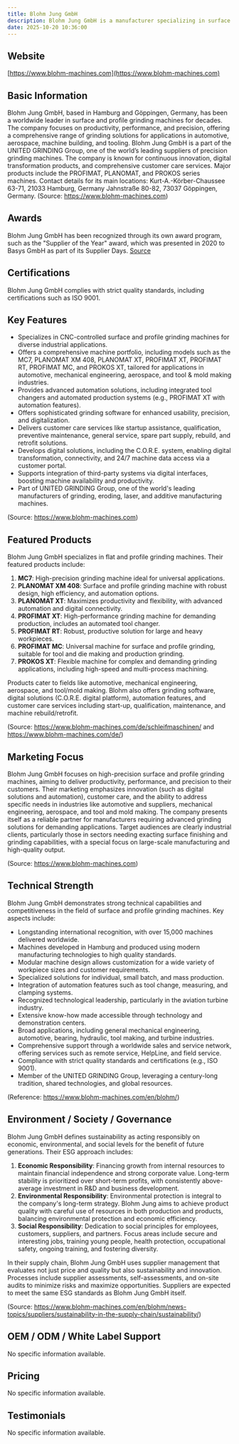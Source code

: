 ```yaml
---
title: Blohm Jung GmbH
description: Blohm Jung GmbH is a manufacturer specializing in surface and profile grinding machines, recognized globally for innovation, precision, and productivity in industrial grinding solutions. As part of the UNITED GRINDING Group, the company serves diverse industries including automotive, aerospace, and general engineering.
date: 2025-10-20 10:36:00
---
```


## Website
[https://www.blohm-machines.com](https://www.blohm-machines.com)

## Basic Information
Blohm Jung GmbH, based in Hamburg and Göppingen, Germany, has been a worldwide leader in surface and profile grinding machines for decades. The company focuses on productivity, performance, and precision, offering a comprehensive range of grinding solutions for applications in automotive, aerospace, machine building, and tooling. Blohm Jung GmbH is a part of the UNITED GRINDING Group, one of the world’s leading suppliers of precision grinding machines. The company is known for continuous innovation, digital transformation products, and comprehensive customer care services. Major products include the PROFIMAT, PLANOMAT, and PROKOS series machines.
Contact details for its main locations:
Kurt-A.-Körber-Chaussee 63-71, 21033 Hamburg, Germany
Jahnstraße 80-82, 73037 Göppingen, Germany.
(Source: https://www.blohm-machines.com)

## Awards
Blohm Jung GmbH has been recognized through its own award program, such as the "Supplier of the Year" award, which was presented in 2020 to Basys GmbH as part of its Supplier Days.
[Source](https://www.blohm-machines.com/en/blohm/news-topics/news-overview/details/news/basys-gmbh-receives-blohm-jung-award-supplier-of-the-year-2020/)

## Certifications
Blohm Jung GmbH complies with strict quality standards, including certifications such as ISO 9001.

## Key Features
- Specializes in CNC-controlled surface and profile grinding machines for diverse industrial applications.
- Offers a comprehensive machine portfolio, including models such as the MC7, PLANOMAT XM 408, PLANOMAT XT, PROFIMAT XT, PROFIMAT RT, PROFIMAT MC, and PROKOS XT, tailored for applications in automotive, mechanical engineering, aerospace, and tool & mold making industries.
- Provides advanced automation solutions, including integrated tool changers and automated production systems (e.g., PROFIMAT XT with automation features).
- Offers sophisticated grinding software for enhanced usability, precision, and digitalization.
- Delivers customer care services like startup assistance, qualification, preventive maintenance, general service, spare part supply, rebuild, and retrofit solutions.
- Develops digital solutions, including the C.O.R.E. system, enabling digital transformation, connectivity, and 24/7 machine data access via a customer portal.
- Supports integration of third-party systems via digital interfaces, boosting machine availability and productivity.
- Part of UNITED GRINDING Group, one of the world's leading manufacturers of grinding, eroding, laser, and additive manufacturing machines.

(Source: https://www.blohm-machines.com)

## Featured Products
Blohm Jung GmbH specializes in flat and profile grinding machines. Their featured products include:

1. **MC7**: High-precision grinding machine ideal for universal applications.
2. **PLANOMAT XM 408**: Surface and profile grinding machine with robust design, high efficiency, and automation options.
3. **PLANOMAT XT**: Maximizes productivity and flexibility, with advanced automation and digital connectivity.
4. **PROFIMAT XT**: High-performance grinding machine for demanding production, includes an automated tool changer.
5. **PROFIMAT RT**: Robust, productive solution for large and heavy workpieces.
6. **PROFIMAT MC**: Universal machine for surface and profile grinding, suitable for tool and die making and production grinding.
7. **PROKOS XT**: Flexible machine for complex and demanding grinding applications, including high-speed and multi-process machining.

Products cater to fields like automotive, mechanical engineering, aerospace, and tool/mold making. Blohm also offers grinding software, digital solutions (C.O.R.E. digital platform), automation features, and customer care services including start-up, qualification, maintenance, and machine rebuild/retrofit.

(Source: https://www.blohm-machines.com/de/schleifmaschinen/ and https://www.blohm-machines.com/de/)

## Marketing Focus
Blohm Jung GmbH focuses on high-precision surface and profile grinding machines, aiming to deliver productivity, performance, and precision to their customers. Their marketing emphasizes innovation (such as digital solutions and automation), customer care, and the ability to address specific needs in industries like automotive and suppliers, mechanical engineering, aerospace, and tool and mold making. The company presents itself as a reliable partner for manufacturers requiring advanced grinding solutions for demanding applications. Target audiences are clearly industrial clients, particularly those in sectors needing exacting surface finishing and grinding capabilities, with a special focus on large-scale manufacturing and high-quality output.

(Source: https://www.blohm-machines.com)

## Technical Strength
Blohm Jung GmbH demonstrates strong technical capabilities and competitiveness in the field of surface and profile grinding machines. Key aspects include:

- Longstanding international recognition, with over 15,000 machines delivered worldwide.
- Machines developed in Hamburg and produced using modern manufacturing technologies to high quality standards.
- Modular machine design allows customization for a wide variety of workpiece sizes and customer requirements.
- Specialized solutions for individual, small batch, and mass production.
- Integration of automation features such as tool change, measuring, and clamping systems.
- Recognized technological leadership, particularly in the aviation turbine industry.
- Extensive know-how made accessible through technology and demonstration centers.
- Broad applications, including general mechanical engineering, automotive, bearing, hydraulic, tool making, and turbine industries.
- Comprehensive support through a worldwide sales and service network, offering services such as remote service, HelpLine, and field service.
- Compliance with strict quality standards and certifications (e.g., ISO 9001).
- Member of the UNITED GRINDING Group, leveraging a century-long tradition, shared technologies, and global resources.

(Reference: https://www.blohm-machines.com/en/blohm/)

## Environment / Society / Governance
Blohm Jung GmbH defines sustainability as acting responsibly on economic, environmental, and social levels for the benefit of future generations. Their ESG approach includes:

1. **Economic Responsibility**: Financing growth from internal resources to maintain financial independence and strong corporate value. Long-term stability is prioritized over short-term profits, with consistently above-average investment in R&D and business development.
2. **Environmental Responsibility**: Environmental protection is integral to the company's long-term strategy. Blohm Jung aims to achieve product quality with careful use of resources in both production and products, balancing environmental protection and economic efficiency.
3. **Social Responsibility**: Dedication to social principles for employees, customers, suppliers, and partners. Focus areas include secure and interesting jobs, training young people, health protection, occupational safety, ongoing training, and fostering diversity.

In their supply chain, Blohm Jung GmbH uses supplier management that evaluates not just price and quality but also sustainability and innovation. Processes include supplier assessments, self-assessments, and on-site audits to minimize risks and maximize opportunities. Suppliers are expected to meet the same ESG standards as Blohm Jung GmbH itself.

(Source: https://www.blohm-machines.com/en/blohm/news-topics/suppliers/sustainability-in-the-supply-chain/sustainability/)

## OEM / ODM / White Label Support
No specific information available.

## Pricing
No specific information available.

## Testimonials
No specific information available.